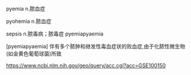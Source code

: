 pyemia
n.脓血症

pyohemia
n.脓血症

sepsis
n.脓毒病；脓毒症
pyemiapyaemia


[pyemiapyaemia] 伴有多个脓肿和继发性毒血症状的败血症,由于化脓性微生物(如金黄色葡萄球菌)所致


https://www.ncbi.nlm.nih.gov/geo/query/acc.cgi?acc=GSE100150
